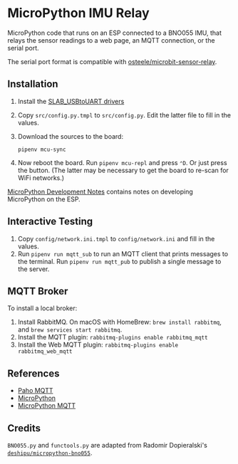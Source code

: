 # MicroPython IMU Relay

MicroPython code that runs on an ESP connected to a BNO055 IMU, that relays the
sensor readings to a web page, an MQTT connection, or the serial port.

The serial port format is compatible with
[osteele/microbit-sensor-relay](https://github.com/osteele/microbit-sensor-relay).

## Installation

1. Install the [SLAB_USBtoUART drivers](https://rehmann.co/blog/drivers-for-slab_usbtouart/)

2. Copy `src/config.py.tmpl` to `src/config.py`. Edit the latter file to fill in the values.

3. Download the sources to the board:

    ```pipenv mcu-sync```

4. Now reboot the board. Run `pipenv mcu-repl` and press `⌃D`. Or just press
   the button. (The latter may be necessary to get the board to re-scan for WiFi
   networks.)

[MicroPython Development
Notes](https://paper.dropbox.com/doc/MicroPython-Development--Ai1pmnXzhBdkxZ6SuEPMTDiDAg-sAf2oqgmH5yIbmx27kZqs)
contains notes on developing MicroPython on the ESP.

## Interactive Testing

1. Copy `config/network.ini.tmpl` to `config/network.ini` and fill in the values.
2. Run `pipenv run mqtt_sub` to run an MQTT client that prints messages to the
   terminal. Run `pipenv run mqtt_pub` to publish a single message to the server.

## MQTT Broker

To install a local broker:

1. Install RabbitMQ. On macOS with HomeBrew: `brew install rabbitmq`, and `brew
   services start rabbitmq`.
2. Install the MQTT plugin: `rabbitmq-plugins enable rabbitmq_mqtt`
3. Install the Web MQTT plugin: `rabbitmq-plugins enable rabbitmq_web_mqtt`

## References

* [Paho MQTT](https://pypi.org/project/paho-mqtt/)
* [MicroPython](http://docs.micropython.org/en/latest/)
* [MicroPython MQTT](https://github.com/micropython/micropython-lib/tree/master/umqtt.simple)

## Credits

`BNO055.py` and `functools.py` are adapted from
Radomir Dopieralski's [`deshipu/micropython-bno055`](https://github.com/deshipu/micropython-bno055).
